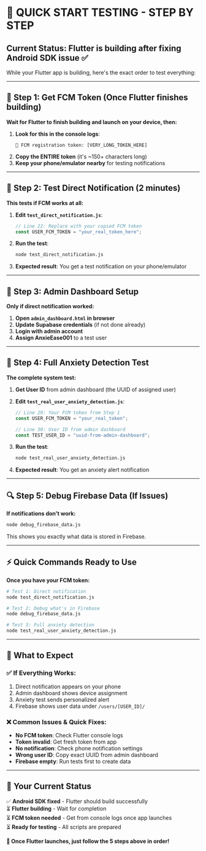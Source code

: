 # 🚀 **QUICK START TESTING - STEP BY STEP**

## **Current Status**: Flutter is building after fixing Android SDK issue ✅

While your Flutter app is building, here's the exact order to test everything:

---

## **📱 Step 1: Get FCM Token (Once Flutter finishes building)**

**Wait for Flutter to finish building and launch on your device, then:**

1. **Look for this in the console logs**:
   ```
   🔑 FCM registration token: [VERY_LONG_TOKEN_HERE]
   ```
2. **Copy the ENTIRE token** (it's ~150+ characters long)
3. **Keep your phone/emulator nearby** for testing notifications

---

## **🧪 Step 2: Test Direct Notification (2 minutes)**

**This tests if FCM works at all:**

1. **Edit `test_direct_notification.js`**:
   ```javascript
   // Line 22: Replace with your copied FCM token
   const USER_FCM_TOKEN = "your_real_token_here";
   ```

2. **Run the test**:
   ```bash
   node test_direct_notification.js
   ```

3. **Expected result**: You get a test notification on your phone/emulator

---

## **🏥 Step 3: Admin Dashboard Setup**

**Only if direct notification worked:**

1. **Open `admin_dashboard.html` in browser**
2. **Update Supabase credentials** (if not done already)
3. **Login with admin account**
4. **Assign AnxieEase001** to a test user

---

## **🚨 Step 4: Full Anxiety Detection Test**

**The complete system test:**

1. **Get User ID** from admin dashboard (the UUID of assigned user)
2. **Edit `test_real_user_anxiety_detection.js`**:
   ```javascript
   // Line 29: Your FCM token from Step 1
   const USER_FCM_TOKEN = "your_real_token";
   
   // Line 30: User ID from admin dashboard  
   const TEST_USER_ID = "uuid-from-admin-dashboard";
   ```

3. **Run the test**:
   ```bash
   node test_real_user_anxiety_detection.js
   ```

4. **Expected result**: You get an anxiety alert notification

---

## **🔍 Step 5: Debug Firebase Data (If Issues)**

**If notifications don't work:**

```bash
node debug_firebase_data.js
```

This shows you exactly what data is stored in Firebase.

---

## **⚡ Quick Commands Ready to Use**

**Once you have your FCM token:**

```bash
# Test 1: Direct notification
node test_direct_notification.js

# Test 2: Debug what's in Firebase  
node debug_firebase_data.js

# Test 3: Full anxiety detection
node test_real_user_anxiety_detection.js
```

---

## **🎯 What to Expect**

### **✅ If Everything Works**:
1. Direct notification appears on your phone
2. Admin dashboard shows device assignment  
3. Anxiety test sends personalized alert
4. Firebase shows user data under `/users/[USER_ID]/`

### **❌ Common Issues & Quick Fixes**:
- **No FCM token**: Check Flutter console logs
- **Token invalid**: Get fresh token from app
- **No notification**: Check phone notification settings
- **Wrong user ID**: Copy exact UUID from admin dashboard
- **Firebase empty**: Run tests first to create data

---

## **📱 Your Current Status**

✅ **Android SDK fixed** - Flutter should build successfully  
⏳ **Flutter building** - Wait for completion  
⏳ **FCM token needed** - Get from console logs once app launches  
⏳ **Ready for testing** - All scripts are prepared

**🚀 Once Flutter launches, just follow the 5 steps above in order!**